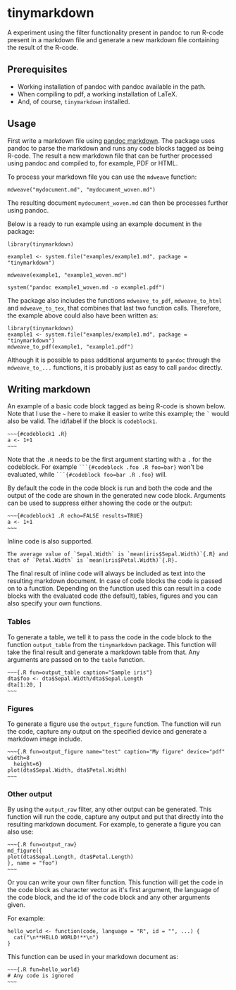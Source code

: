tinymarkdown
===============================================================================

A experiment using the filter functionality present in pandoc to run
R-code present in a markdown file and generate a new markdown file containing
the result of the R-code.

## Prerequisites

- Working installation of pandoc with pandoc available in the path. 
- When compiling to pdf, a working installation of LaTeX.
- And, of course, `tinymarkdown` installed.


## Usage

First write a markdown file using 
[pandoc markdown](https://pandoc.org/MANUAL.html#pandocs-markdown).  The package uses pandoc to
parse the markdown and runs any code blocks tagged as being R-code. The result a new markdown file
that can be further processed using pandoc and compiled to, for example, PDF or HTML.

To process your markdown file you can use the `mdweave` function:

```
mdweave("mydocument.md", "mydocument_woven.md")
```

The resulting document `mydocument_woven.md` can then be processes further using
pandoc. 

Below is a ready to run example using an example document in the package:

```
library(tinymarkdown)

example1 <- system.file("examples/example1.md", package = "tinymarkdown")

mdweave(example1, "example1_woven.md")

system("pandoc example1_woven.md -o example1.pdf")
```

The package also includes the functions `mdweave_to_pdf`, `mdweave_to_html` and 
`mdweave_to_tex`, that combines that last two function calls. Therefore, the example
above could also have been written as:

```
library(tinymarkdown)
example1 <- system.file("examples/example1.md", package = "tinymarkdown")
mdweave_to_pdf(example1, "example1.pdf")
```

Although it is possible to pass additional arguments to `pandoc` through the `mdweave_to_...`
functions, it is probably just as easy to call `pandoc` directly. 


## Writing markdown


An example of a basic code block tagged as being R-code is shown below. Note
that I use the `~` here to make it easier to write this example; the `` ` `` 
would also be valid.  The id/label if the block is `codeblock1`.  

```
~~~{#codeblock1 .R}
a <- 1+1
~~~
```

Note that the `.R` needs to be the first argument starting with a `.` for the 
codeblock. For example ` ```{#codeblock .foo .R foo=bar} ` won't be evaluated, while
` ```{#codeblock foo=bar .R .foo} ` will.

By default the code in the code block is run and both the code and the output of
the code are shown in the generated new code block. Arguments can be used to
suppress either showing the code or the output:

```
~~~{#codeblock1 .R echo=FALSE results=TRUE}
a <- 1+1
~~~
```

Inline code is also supported. 

```
The average value of `Sepal.Width` is `mean(iris$Sepal.Width)`{.R} and 
that of `Petal.Width` is `mean(iris$Petal.Width)`{.R}.
```

The final result of inline code will always be included as text into the resulting markdown
document. In case of code blocks the code is passed on to a function. Depending on the function used
this can result in a code blocks with the evaluated code (the default), tables, figures and you can
also specify your own functions.

### Tables

To generate a table, we tell it to pass the code in the code block to the
function `output_table` from the `tinymarkdown` package. This function will take the
final result and generate a markdown table from that. Any arguments are passed
on to the `table` function.

```
~~~{.R fun=output_table caption="Sample iris"}
dta$foo <- dta$Sepal.Width/dta$Sepal.Length
dta[1:20, ]
~~~
```


### Figures

To generate a figure use the `output_figure` function. The function will run the code,
capture any output on the specified device and generate a markdown image
include.

```
~~~{.R fun=output_figure name="test" caption="My figure" device="pdf" width=8 
  height=6}
plot(dta$Sepal.Width, dta$Petal.Width)
~~~
```

### Other output

By using the `output_raw` filter, any other output can be generated. This function will
run the code, capture any output and put that directly into the resulting
markdown document. For example, to generate a figure you can also use:


```
~~~{.R fun=output_raw}
md_figure({
plot(dta$Sepal.Length, dta$Petal.Length)
}, name = "foo")
~~~
```

Or you can write your own filter function. This function will get the code in
the code block as character vector as it's first argument, the language of the
code block, and the id of the code block and any other arguments given. 

For example:

```
hello_world <- function(code, language = "R", id = "", ...) {
  cat("\n**HELLO WORLD!**\n")
}
```

This function can be used in your markdown document as:

```
~~~{.R fun=hello_world}
# Any code is ignored
~~~
```


